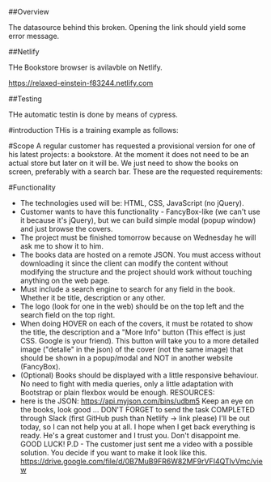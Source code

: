##Overview

The datasource behind this broken. Opening the link should yield some error message. 

##Netlify

THe Bookstore browser is avilavble on Netlify.

https://relaxed-einstein-f83244.netlify.com


##Testing

THe automatic testin is done by means of cypress.


#introduction
THis is a training example as follows:

#Scope
A regular customer has requested a provisional version for one of his latest projects: a bookstore.
At the moment it does not need to be an actual store but later on it will be.
We just need to show the books on screen, preferably with a search bar.
These are the requested requirements:

#Functionality
- The technologies used will be: HTML, CSS, JavaScript (no jQuery).
- Customer wants to have this functionality - FancyBox-like (we can't use it because it's jQuery), but we can build simple modal (popup window) and just browse the covers.
- The project must be finished tomorrow because on Wednesday he will ask me to show it to him.
- The books data are hosted on a remote JSON. You must access without downloading it since the client can modify the content without modifying the structure and the project should work without touching anything on the web page.
- Must include a search engine to search for any field in the book. Whether it be title, description or any other.
- The logo (look for one in the web) should be on the top left and the search field on the top right.
- When doing HOVER on each of the covers, it must be rotated to show the title, the description and a "More Info" button (This effect is just CSS. Google is your friend). This button will take you to a more detailed image ("detalle" in the json) of the cover (not the same image) that should be shown in a popup/modal and NOT in another website (FancyBox).
- (Optional) Books should be displayed with a little responsive behaviour. No need to fight with media queries, only a little adaptation with Bootstrap or plain flexbox would be enough.
RESOURCES:
- here is the JSON: https://api.myjson.com/bins/udbm5
Keep an eye on the books, look good ...
DON'T FORGET to send the task COMPLETED through Slack (first GitHub push than Netlify -> link please)
I'll be out today, so I can not help you at all. I hope when I get back everything is ready.
He's a great customer and I trust you. Don't disappoint me. GOOD LUCK!
P.D - The customer just sent me a video with a possible solution. You decide if you want to make it look like this.
https://drive.google.com/file/d/0B7MuB9FR6W82MF9rVFI4QTlvVmc/view
